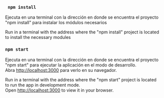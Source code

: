 ### ` npm install`
Ejecuta en una terminal con la dirección en donde se encuentra el proyecto "npm install" para instalar los módulos necesarios

Run in a terminal with the address where the "npm install" project is located to install the necessary modules

### `npm start`
Ejecuta en una terminal con la dirección en donde se encuentra el proyecto "npm start" para ejecutar la aplicación en el modo de desarrollo.\
Abra [http://localhost:3000](http://localhost:3000) para verlo en su navegador.

Run in a terminal with the address where the "npm start" project is located to run the app in development mode.\
Open [http://localhost:3000](http://localhost:3000) to view it in your browser.

